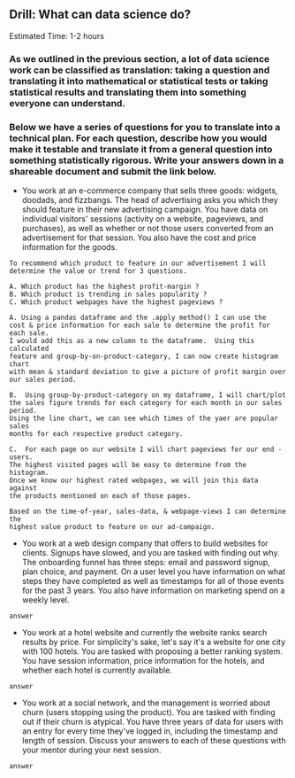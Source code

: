 ## Drill: What can data science do?
Estimated Time: 1-2 hours

### As we outlined in the previous section, a lot of data science work can be classified as translation: taking a question and translating it into mathematical or statistical tests or taking statistical results and translating them into something everyone can understand.

### Below we have a series of questions for you to translate into a technical plan. For each question, describe how you would make it testable and translate it from a general question into something statistically rigorous. Write your answers down in a shareable document and submit the link below.

* You work at an e-commerce company that sells three goods: widgets, doodads, and fizzbangs. The head of advertising asks you which they should feature in their new advertising campaign. You have data on individual visitors' sessions (activity on a website, pageviews, and purchases), as well as whether or not those users converted from an advertisement for that session. You also have the cost and price information for the goods.

```
To recommend which product to feature in our advertisement I will determine the value or trend for 3 questions.

A. Which product has the highest profit-margin ?
B. Which product is trending in sales popularity ?
C. Which product webpages have the highest pageviews ?

A. Using a pandas dataframe and the .apply method() I can use the 
cost & price information for each sale to determine the profit for each sale.  
I would add this as a new column to the dataframe.  Using this calculated 
feature and group-by-on-product-category, I can now create histogram chart 
with mean & standard deviation to give a picture of profit margin over our sales period.

B.  Using group-by-product-category on my dataframe, I will chart/plot 
the sales figure trends for each category for each month in our sales period.  
Using the line chart, we can see which times of the yaer are popular sales 
months for each respective product category.

C.  For each page on our website I will chart pageviews for our end - users.  
The highest visited pages will be easy to determine from the histogram.  
Once we know our highest rated webpages, we will join this data against 
the products mentioned on each of those pages.

Based on the time-of-year, sales-data, & webpage-views I can determine the 
highest value product to feature on our ad-campaign.

```

* You work at a web design company that offers to build websites for clients. Signups have slowed, and you are tasked with finding out why. The onboarding funnel has three steps: email and password signup, plan choice, and payment. On a user level you have information on what steps they have completed as well as timestamps for all of those events for the past 3 years. You also have information on marketing spend on a weekly level.

```
answer
```

* You work at a hotel website and currently the website ranks search results by price. For simplicity's sake, let's say it's a website for one city with 100 hotels. You are tasked with proposing a better ranking system. You have session information, price information for the hotels, and whether each hotel is currently available.

```
answer
```

* You work at a social network, and the management is worried about churn (users stopping using the product). You are tasked with finding out if their churn is atypical. You have three years of data for users with an entry for every time they've logged in, including the timestamp and length of session.
Discuss your answers to each of these questions with your mentor during your next session.

```
answer
```

